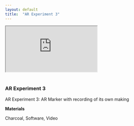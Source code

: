 ```yaml
---
layout: default
title:  "AR Experiment 3"
---
```


<div class="right">
  <div class="row">
    <div class="col-xs-12" style="padding-bottom:20px">
      <!-- 16:9 aspect ratio -->
      <div class="embed-responsive embed-responsive-16by9">
        <iframe class="embed-responsive-item" src="https://player.vimeo.com/video/256183956" webkitallowfullscreen mozallowfullscreen allowfullscreen></iframe>
      </div>
    </div>
  </div>

  <h3 align="left">AR Experiment 3</h3>
  <p>AR Experiment 3: AR Marker with recording of its own making<p>
  <b>Materials</b>
  <p>Charcoal, Software, Video</p>
</div>

